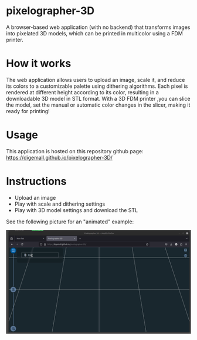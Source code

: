 # pixelographer-3D

A browser-based web application (with no backend) that transforms images into pixelated 3D models, which can be printed in multicolor using a FDM printer.

# How it works

The web application allows users to upload an image, scale it, and reduce its colors to a customizable palette using dithering algorithms.
Each pixel is rendered at different height according to its color, resulting in a downloadable 3D model in STL format.
With a 3D FDM printer ,you can slice the model, set the manual or automatic color changes in the slicer, making it ready for printing!

# Usage

This application is hosted on this repository github page: https://digemall.github.io/pixelographer-3D/

# Instructions

- Upload an image
- Play with scale and dithering settings
- Play with 3D model settings and download the STL

See the following picture for an "animated" example:

![Instructions](imgs/instructions.gif?raw=true "Instructions")

